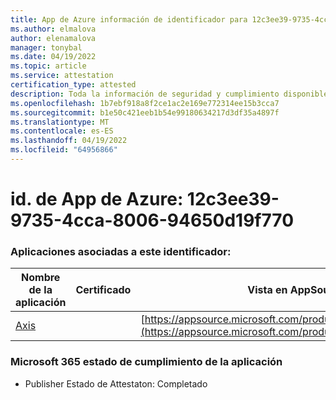```yaml
---
title: App de Azure información de identificador para 12c3ee39-9735-4cca-8006-94650d19f770
ms.author: elmalova
author: elenamalova
manager: tonybal
ms.date: 04/19/2022
ms.topic: article
ms.service: attestation
certification_type: attested
description: Toda la información de seguridad y cumplimiento disponible para 12c3ee39-9735-4cca-8006-94650d19f770.
ms.openlocfilehash: 1b7ebf918a8f2ce1ac2e169e772314ee15b3cca7
ms.sourcegitcommit: b1e50c421eeb1b54e99180634217d3df35a4897f
ms.translationtype: MT
ms.contentlocale: es-ES
ms.lasthandoff: 04/19/2022
ms.locfileid: "64956866"
---
```

# <a name="azure-app-id-12c3ee39-9735-4cca-8006-94650d19f770"></a>id. de App de Azure: 12c3ee39-9735-4cca-8006-94650d19f770


### <a name="apps-associated-with-this-id"></a>Aplicaciones asociadas a este identificador:
| **Nombre de la aplicación** | **Certificado** | **Vista en AppSource** |
|--------------|---------------|-----------------------|
| [Axis](../forward/WA200003932.md) |  | [https://appsource.microsoft.com/product/office/WA200003932](https://appsource.microsoft.com/product/office/WA200003932) |

### <a name="microsoft-365-app-compliance-status"></a>Microsoft 365 estado de cumplimiento de la aplicación
- Publisher Estado de Attestaton: Completado
